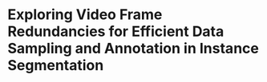 # Exploring Video Frame Redundancies for Efficient Data Sampling and Annotation in Instance Segmentation
